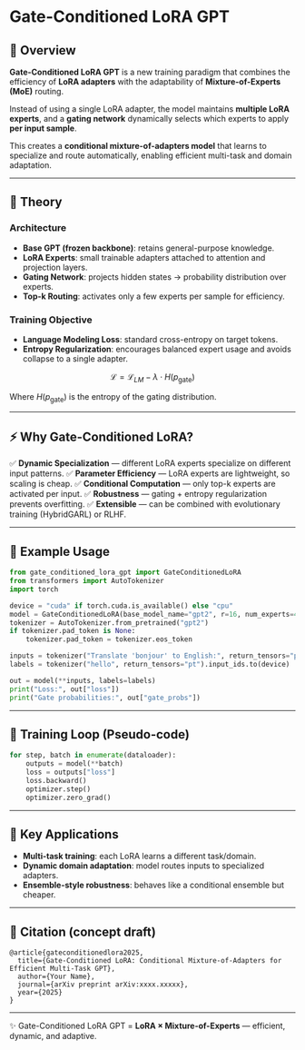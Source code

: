 # Gate-Conditioned LoRA GPT

## 📌 Overview

**Gate-Conditioned LoRA GPT** is a new training paradigm that combines the efficiency of **LoRA adapters** with the adaptability of **Mixture-of-Experts (MoE)** routing.

Instead of using a single LoRA adapter, the model maintains **multiple LoRA experts**, and a **gating network** dynamically selects which experts to apply **per input sample**.

This creates a **conditional mixture-of-adapters model** that learns to specialize and route automatically, enabling efficient multi-task and domain adaptation.

---

## 🔬 Theory

### Architecture

* **Base GPT (frozen backbone)**: retains general-purpose knowledge.
* **LoRA Experts**: small trainable adapters attached to attention and projection layers.
* **Gating Network**: projects hidden states → probability distribution over experts.
* **Top-k Routing**: activates only a few experts per sample for efficiency.

### Training Objective

* **Language Modeling Loss**: standard cross-entropy on target tokens.
* **Entropy Regularization**: encourages balanced expert usage and avoids collapse to a single adapter.

$$
\mathcal{L} = \mathcal{L}_{LM} - \lambda \cdot H(p_\text{gate})
$$

Where $H(p_\text{gate})$ is the entropy of the gating distribution.

---

## ⚡ Why Gate-Conditioned LoRA?

✅ **Dynamic Specialization** — different LoRA experts specialize on different input patterns.
✅ **Parameter Efficiency** — LoRA experts are lightweight, so scaling is cheap.
✅ **Conditional Computation** — only top-k experts are activated per input.
✅ **Robustness** — gating + entropy regularization prevents overfitting.
✅ **Extensible** — can be combined with evolutionary training (HybridGARL) or RLHF.

---

## 📜 Example Usage

```python
from gate_conditioned_lora_gpt import GateConditionedLoRA
from transformers import AutoTokenizer
import torch

device = "cuda" if torch.cuda.is_available() else "cpu"
model = GateConditionedLoRA(base_model_name="gpt2", r=16, num_experts=4, topk=2).to(device)
tokenizer = AutoTokenizer.from_pretrained("gpt2")
if tokenizer.pad_token is None:
    tokenizer.pad_token = tokenizer.eos_token

inputs = tokenizer("Translate 'bonjour' to English:", return_tensors="pt").to(device)
labels = tokenizer("hello", return_tensors="pt").input_ids.to(device)

out = model(**inputs, labels=labels)
print("Loss:", out["loss"])
print("Gate probabilities:", out["gate_probs"])
```

---

## 🧪 Training Loop (Pseudo-code)

```python
for step, batch in enumerate(dataloader):
    outputs = model(**batch)
    loss = outputs["loss"]
    loss.backward()
    optimizer.step()
    optimizer.zero_grad()
```

---

## 🔑 Key Applications

* **Multi-task training**: each LoRA learns a different task/domain.
* **Dynamic domain adaptation**: model routes inputs to specialized adapters.
* **Ensemble-style robustness**: behaves like a conditional ensemble but cheaper.

---

## 📖 Citation (concept draft)

```
@article{gateconditionedlora2025,
  title={Gate-Conditioned LoRA: Conditional Mixture-of-Adapters for Efficient Multi-Task GPT},
  author={Your Name},
  journal={arXiv preprint arXiv:xxxx.xxxxx},
  year={2025}
}
```

---

✨ Gate-Conditioned LoRA GPT = **LoRA × Mixture-of-Experts** — efficient, dynamic, and adaptive.
